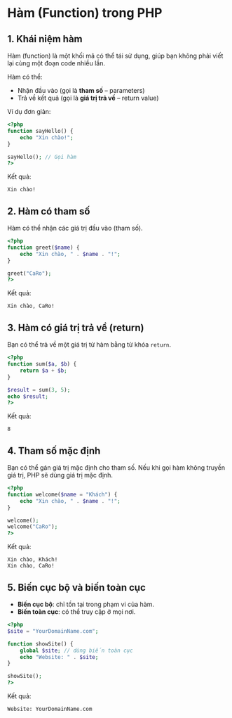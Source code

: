 # Hàm (Function) trong PHP

## 1. Khái niệm hàm
Hàm (function) là một khối mã có thể tái sử dụng, giúp bạn không phải viết lại cùng một đoạn code nhiều lần.

Hàm có thể:
- Nhận đầu vào (gọi là **tham số** – parameters)
- Trả về kết quả (gọi là **giá trị trả về** – return value)

Ví dụ đơn giản:
```php
<?php
function sayHello() {
    echo "Xin chào!";
}

sayHello(); // Gọi hàm
?>
```

Kết quả:
```
Xin chào!
```


## 2. Hàm có tham số
Hàm có thể nhận các giá trị đầu vào (tham số).

```php
<?php
function greet($name) {
    echo "Xin chào, " . $name . "!";
}

greet("CaRo");
?>
```

Kết quả:
```
Xin chào, CaRo!
```


## 3. Hàm có giá trị trả về (return)
Bạn có thể trả về một giá trị từ hàm bằng từ khóa `return`.

```php
<?php
function sum($a, $b) {
    return $a + $b;
}

$result = sum(3, 5);
echo $result;
?>
```

Kết quả:
```
8
```


## 4. Tham số mặc định
Bạn có thể gán giá trị mặc định cho tham số. Nếu khi gọi hàm không truyền giá trị, PHP sẽ dùng giá trị mặc định.

```php
<?php
function welcome($name = "Khách") {
    echo "Xin chào, " . $name . "!";
}

welcome();
welcome("CaRo");
?>
```

Kết quả:
```
Xin chào, Khách!
Xin chào, CaRo!
```


## 5. Biến cục bộ và biến toàn cục
- **Biến cục bộ**: chỉ tồn tại trong phạm vi của hàm.
- **Biến toàn cục**: có thể truy cập ở mọi nơi.

```php
<?php
$site = "YourDomainName.com";

function showSite() {
    global $site; // dùng biến toàn cục
    echo "Website: " . $site;
}

showSite();
?>
```

Kết quả:
```
Website: YourDomainName.com
```

